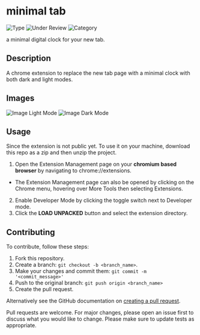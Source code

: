 # minimal tab

![Type](https://img.shields.io/badge/type-chrome%20extension-yellow?style=for-the-badge&logo=google-chrome)
![Under Review](https://img.shields.io/badge/status-Under%20Review-green?style=for-the-badge)
![Category](https://img.shields.io/badge/category-Productivity-blue?style=for-the-badge)

a minimal digital clock for your new tab.

## Description
A chrome extension to replace the new tab page with a minimal clock with both dark and light modes.

## Images
![Image Light Mode](https://github.com/manavendrasen/minimal-tab-chrome-extension/blob/master/screenshots/1.png)
![Image Dark Mode](https://github.com/manavendrasen/minimal-tab-chrome-extension/blob/master/screenshots/2.png)

## Usage

Since the extension is not public yet. To use it on your machine, download this repo as a zip and then unzip the project.

1. Open the Extension Management page on your **chromium based browser** by navigating to chrome://extensions.
 * The Extension Management page can also be opened by clicking on the Chrome menu, hovering over More Tools then selecting Extensions.
2. Enable Developer Mode by clicking the toggle switch next to Developer mode.
3. Click the **LOAD UNPACKED** button and select the extension directory.

## Contributing
To contribute, follow these steps:

1. Fork this repository.
2. Create a branch: `git checkout -b <branch_name>`.
3. Make your changes and commit them: `git commit -m '<commit_message>'`
4. Push to the original branch: `git push origin <branch_name>`
5. Create the pull request.

Alternatively see the GitHub documentation on [creating a pull request](https://help.github.com/en/github/collaborating-with-issues-and-pull-requests/creating-a-pull-request).

Pull requests are welcome. For major changes, please open an issue first to discuss what you would like to change.
Please make sure to update tests as appropriate.
